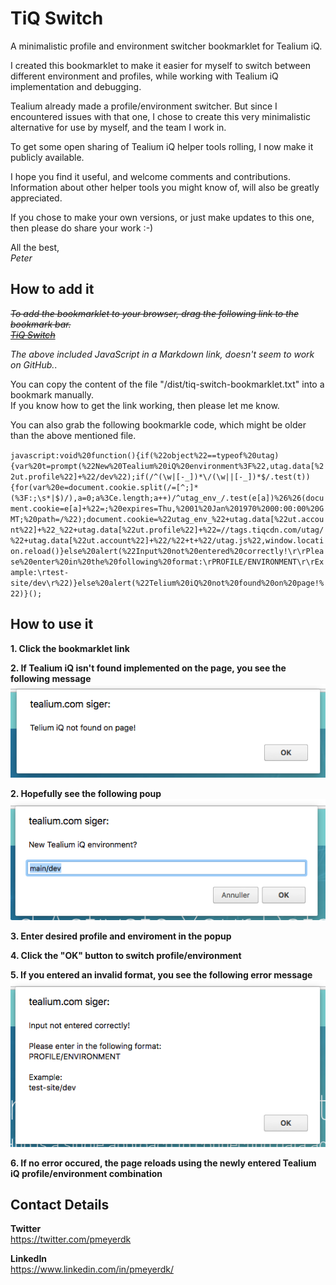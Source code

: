 

# TiQ Switch
A minimalistic profile and environment switcher bookmarklet for Tealium iQ.

I created this bookmarklet to make it easier for myself to switch between different environment and profiles, while working with Tealium iQ implementation and debugging.

Tealium already made a profile/environment switcher.
But since I encountered issues with that one, I chose to create this very minimalistic alternative for use by myself, and the team I work in.

To get some open sharing of Tealium iQ helper tools rolling, I now make it publicly available.

I hope you find it useful, and welcome comments and contributions.  
Information about other helper tools you might know of, will also be greatly appreciated.

If you chose to make your own versions, or just make updates to this one, then please do share your work :-)

All the best,  
*Peter*

## How to add it
*~~To add the bookmarklet to your browser, drag the following link to the bookmark bar.~~*  
[*~~TiQ Switch~~*](javascript:void%20function(){if(%22object%22==typeof%20utag){var%20t=prompt(%22New%20Tealium%20iQ%20environment%3F%22,utag.data[%22ut.profile%22]+%22/dev%22);if(/^(\w|[-_])*\/(\w||[-_])*$/.test(t)){for(var%20e=document.cookie.split(/=[^;]*(%3F:;\s*|$)/),a=0;a%3Ce.length;a++)/^utag_env_/.test(e[a])%26%26(document.cookie=e[a]+%22=;%20expires=Thu,%2001%20Jan%201970%2000:00:00%20GMT;%20path=/%22);document.cookie=%22utag_env_%22+utag.data[%22ut.account%22]+%22_%22+utag.data[%22ut.profile%22]+%22=//tags.tiqcdn.com/utag/%22+utag.data[%22ut.account%22]+%22/%22+t+%22/utag.js%22,window.location.reload()}else%20alert(%22Input%20not%20entered%20correctly!\r\rPlease%20enter%20in%20the%20following%20format:\rPROFILE/ENVIRONMENT\r\rExample:\rtest-site/dev\r%22)}else%20alert(%22Telium%20iQ%20not%20found%20on%20page!%22)}();)

*The above included JavaScript in a Markdown link, doesn't seem to work on GitHub.*. 

You can copy the content of the file "/dist/tiq-switch-bookmarklet.txt" into a bookmark manually.  
If you know how to get the link working, then please let me know.

You can also grab the following bookmarkle code, which might be older than the above mentioned file.

`javascript:void%20function(){if(%22object%22==typeof%20utag){var%20t=prompt(%22New%20Tealium%20iQ%20environment%3F%22,utag.data[%22ut.profile%22]+%22/dev%22);if(/^(\w|[-_])*\/(\w||[-_])*$/.test(t)){for(var%20e=document.cookie.split(/=[^;]*(%3F:;\s*|$)/),a=0;a%3Ce.length;a++)/^utag_env_/.test(e[a])%26%26(document.cookie=e[a]+%22=;%20expires=Thu,%2001%20Jan%201970%2000:00:00%20GMT;%20path=/%22);document.cookie=%22utag_env_%22+utag.data[%22ut.account%22]+%22_%22+utag.data[%22ut.profile%22]+%22=//tags.tiqcdn.com/utag/%22+utag.data[%22ut.account%22]+%22/%22+t+%22/utag.js%22,window.location.reload()}else%20alert(%22Input%20not%20entered%20correctly!\r\rPlease%20enter%20in%20the%20following%20format:\rPROFILE/ENVIRONMENT\r\rExample:\rtest-site/dev\r%22)}else%20alert(%22Telium%20iQ%20not%20found%20on%20page!%22)}();`

## How to use it

**1. Click the bookmarklet link**

**2. If Tealium iQ isn't found implemented on the page, you see the following message**
![TiQ Switch - TiQ not found](https://github.com/pmeyerdk/tiq-switch/blob/master/docs/tiq-switch-notfound.png?raw=true)

**2. Hopefully see the following poup**  
![TiQ Switch - Popup](https://github.com/pmeyerdk/tiq-switch/blob/master/docs/tiq-switch-popup.png?raw=true)

**3. Enter desired profile and enviroment in the popup**

**4. Click the "OK" button to switch profile/environment**

**5. If you entered an invalid format, you see the following error message**  
![TiQ Switch - Error](https://github.com/pmeyerdk/tiq-switch/blob/master/docs/tiq-switch-error.png?raw=true)

**6. If no error occured, the page reloads using the newly entered Tealium iQ profile/environment combination**

## Contact Details

**Twitter**  
https://twitter.com/pmeyerdk

**LinkedIn**  
https://www.linkedin.com/in/pmeyerdk/
